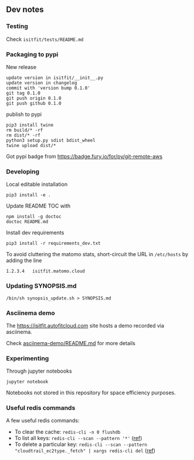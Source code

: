 ## Dev notes

### Testing

Check `isitfit/tests/README.md`


### Packaging to pypi

New release

```
update version in isitfit/__init__.py
update version in changelog
commit with 'version bump 0.1.0'
git tag 0.1.0
git push origin 0.1.0
git push github 0.1.0
```

publish to pypi

```
pip3 install twine
rm build/* -rf
rm dist/* -rf
python3 setup.py sdist bdist_wheel
twine upload dist/*
```

Got pypi badge from
https://badge.fury.io/for/py/git-remote-aws


### Developing

Local editable installation

```
pip3 install -e .
```

Update README TOC with

```
npm install -g doctoc
doctoc README.md
```

Install dev requirements

```
pip3 install -r requirements_dev.txt
```

To avoid cluttering the matomo stats,
short-circuit the URL in `/etc/hosts`
by adding the line

```
1.2.3.4   isitfit.matomo.cloud
```

### Updating SYNOPSIS.md

```
/bin/sh synopsis_update.sh > SYNOPSIS.md
```


### Asciinema demo

The https://isitfit.autofitcloud.com site hosts a demo recorded via asciinema.

Check [asciinema-demo/README.md](asciinema-demo/README.md) for more details


### Experimenting

Through jupyter notebooks

```
jupyter notebook
```

Notebooks not stored in this repository for space efficiency purposes.


### Useful redis commands

A few useful redis commands:

- To clear the cache: `redis-cli -n 0 flushdb`
- To list all keys: `redis-cli --scan --pattern '*'` ([ref](https://www.shellhacks.com/redis-get-all-keys-redis-cli/))
- To delete a particular key: `redis-cli --scan --pattern "cloudtrail_ec2type._fetch" | xargs redis-cli del` ([ref](https://rdbtools.com/blog/redis-delete-keys-matching-pattern-using-scan/))

